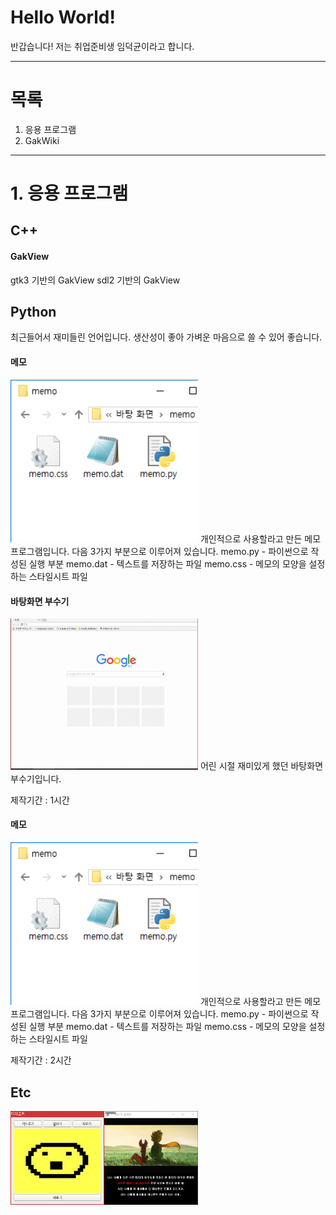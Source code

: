 # Hello World!
반갑습니다! 저는 취업준비생 임덕균이라고 합니다.

* * *

# 목록
1. 응용 프로그램
2. GakWiki

* * *

# 1. 응용 프로그램
## C++
#### GakView
gtk3 기반의 GakView
sdl2 기반의 GakView

## Python
최근들어서 재미들린 언어입니다.
생산성이 좋아 가벼운 마음으로 쓸 수 있어 좋습니다.

#### 메모
<img src="./image/memo.gif" width="300">
개인적으로 사용할라고 만든 메모 프로그램입니다.
다음 3가지 부분으로 이루어져 있습니다.
memo.py  - 파이썬으로 작성된 실행 부분
memo.dat - 텍스트를 저장하는 파일
memo.css - 메모의 모양을 설정하는 스타일시트 파일

#### 바탕화면 부수기
<img src="./image/background_breaker.gif" width="300">
어린 시절 재미있게 했던 바탕화면 부수기입니다.

제작기간 : 1시간

#### 메모
<img src="./image/memo.gif" width="300">
개인적으로 사용할라고 만든 메모 프로그램입니다.
다음 3가지 부분으로 이루어져 있습니다.
memo.py  - 파이썬으로 작성된 실행 부분
memo.dat - 텍스트를 저장하는 파일
memo.css - 메모의 모양을 설정하는 스타일시트 파일

제작기간 : 2시간

## Etc
<img src="./image/tamagotchi.png" height="150" width="150"><img src="./image/young_prince.gif" height="150" width="150">
